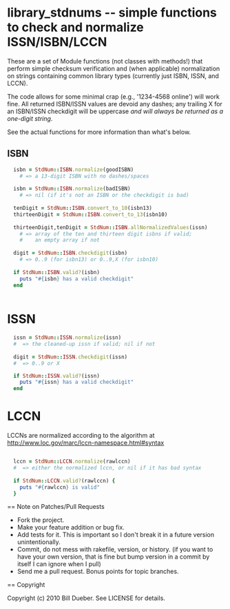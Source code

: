 # library_stdnums -- simple functions to check and normalize ISSN/ISBN/LCCN

These are a set of Module functions (not classes with methods!) that perform simple checksum verification and (when applicable) normalization on strings containing common library types (currently just ISBN, ISSN, and LCCN).

The code allows for some minimal crap (e.g., '1234-4568 online') will work fine. All returned ISBN/ISSN values are devoid any dashes; any trailing X for an ISBN/ISSN checkdigit will be uppercase *and will always be returned as a one-digit string*. 

See the actual functions for more information than what's below.

## ISBN

````ruby
  isbn = StdNum::ISBN.normalize(goodISBN)
    # => a 13-digit ISBN with no dashes/spaces
    
  isbn = StdNum::ISBN.normalize(badISBN)
    # => nil (if it's not an ISBN or the checkdigit is bad)
  
  tenDigit = StdNum::ISBN.convert_to_10(isbn13)
  thirteenDigit = StdNum::ISBN.convert_to_13(isbn10)
  
  thirteenDigit,tenDigit = StdNum::ISBN.allNormalizedValues(issn)
    # => array of the ten and thirteen digit isbns if valid; 
    #    an empty array if not
  
  digit = StdNum::ISBN.checkdigit(isbn)
    # => 0..9 (for isbn13) or 0..9,X (for isbn10)
  
  if StdNum::ISBN.valid?(isbn)
    puts "#{isbn} has a valid checkdigit"
  end
  
````

# ISSN

````ruby
  issn = StdNum::ISSN.normalize(issn)
  #  => the cleaned-up issn if valid; nil if not
  
  digit = StdNum::ISSN.checkdigit(issn)
  #  => 0..9 or X

  if StdNum::ISSN.valid?(issn)
    puts "#{issn} has a valid checkdigit"
  end
````
  
# LCCN

LCCNs are normalized according to the algorithm at http://www.loc.gov/marc/lccn-namespace.html#syntax

````ruby

  lccn = StdNum::LCCN.normalize(rawlccn)
  #  => either the normalized lccn, or nil if it has bad syntax
  
  if StdNum::LCCN.valid?(rawlccn) {
    puts "#{rawlccn} is valid"
  }
````

== Note on Patches/Pull Requests
 
* Fork the project.
* Make your feature addition or bug fix.
* Add tests for it. This is important so I don't break it in a
  future version unintentionally.
* Commit, do not mess with rakefile, version, or history.
  (if you want to have your own version, that is fine but bump version in a commit by itself I can ignore when I pull)
* Send me a pull request. Bonus points for topic branches.

== Copyright

Copyright (c) 2010 Bill Dueber. See LICENSE for details.
